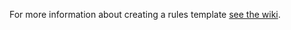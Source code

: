 For more information about creating a rules template
[see the wiki](https://github.com/Azure/device-telemetry-dotnet/wiki).
